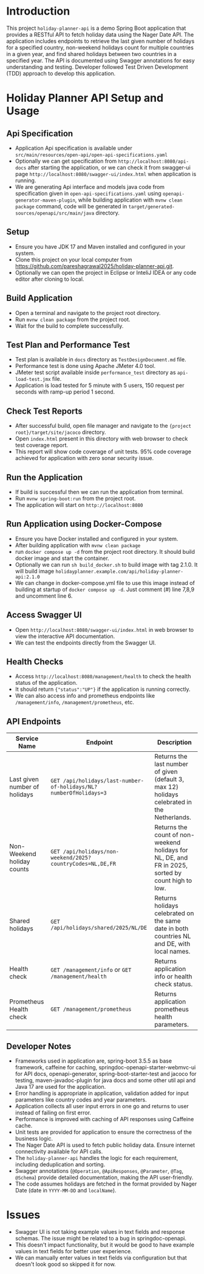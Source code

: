 # Introduction
This project `holiday-planner-api` is a demo Spring Boot application that provides a RESTful API to fetch holiday data using the Nager Date API. 
The application includes endpoints to retrieve the last given number of holidays for a specified country, 
non-weekend holidays count for multiple countries in a given year, and find shared holidays between two countries in a specified year. 
The API is documented using Swagger annotations for easy understanding and testing.
Developer followed Test Driven Development (TDD) approach to develop this application.

# Holiday Planner API Setup and Usage

## Api Specification
- Application Api specification is available under  `src/main/resources/open-api/open-api-specifications.yaml`
- Optionally we can get specification from `http://localhost:8080/api-docs` after starting the application,
or we can check it from swagger-ui page `http://localhost:8080/swagger-ui/index.html` when application is running.
- We are generating Api interface and models java code from specification given in `open-api-specifications.yaml` using `openapi-generator-maven-plugin`,
while building application with `mvnw clean package` command, code will be generated in `target/generated-sources/openapi/src/main/java` directory.

## Setup
- Ensure you have JDK 17 and Maven installed and configured in your system.
- Clone this project on your local computer from https://github.com/pareshagrawal2025/holiday-planner-api.git.
- Optionally we can open the project in Eclipse or InteliJ IDEA or any code editor after cloning to local.

## Build Application
- Open a terminal and navigate to the project root directory.
- Run `mvnw clean package` from the project root.
- Wait for the build to complete successfully.

## Test Plan and Performance Test
- Test plan is available in `docs` directory as `TestDesignDocument.md` file.
- Performance test is done using Apache JMeter 4.0 tool.
- JMeter test script available inside `performance_test` directory as `api-load-test.jmx` file.
- Application is load tested for 5 minute with 5 users, 150 request per seconds with ramp-up period 1 second.

## Check Test Reports
- After successful build, open file manager and navigate to the `{project root}/target/site/jacoco` directory.
- Open `index.html` present in this directory with web browser to check test coverage report.
- This report will show code coverage of unit tests. 95% code coverage achieved for application with zero sonar security issue.

## Run the Application
- If build is successful then we can run the application from terminal.
- Run `mvnw spring-boot:run` from the project root.
- The application will start on `http://localhost:8080`

## Run Application using Docker-Compose
- Ensure you have Docker installed and configured in your system.
- After building application with `mvnw clean package` 
- run `docker compose up -d` from the project root directory. It should build docker image and start the container.
- Optionally we can run `sh build_docker.sh` to build image with tag 2.1.0. It will build image `holidayplanner.example.com/api/holiday-planner-api:2.1.0`
- We can change in docker-compose.yml file to use this image instead of building at startup of `docker compose up -d`. Just comment (#) line 7,8,9 and uncomment line 6.

## Access Swagger UI
- Open `http://localhost:8080/swagger-ui/index.html` in web browser to view the interactive API documentation.
- We can test the endpoints directly from the Swagger UI.

## Health Checks
- Access `http://localhost:8080/management/health` to check the health status of the application.
- It should return `{"status":"UP"}` if the application is running correctly.
- We can also access info and prometheus endpoints like `/management/info`, `/management/prometheus`, etc.

## API Endpoints
| Service Name                  | Endpoint                                                          | Description                                                                                        |
|-------------------------------|-------------------------------------------------------------------|----------------------------------------------------------------------------------------------------|
| Last given number of holidays | `GET /api/holidays/last-number-of-holidays/NL?numberOfHolidays=3` | Returns the last number of given (default 3, max 12) holidays celebrated in the Netherlands.       |
| Non-Weekend holiday counts    | `GET /api/holidays/non-weekend/2025?countryCodes=NL,DE,FR`        | Returns the count of non-weekend holidays for NL, DE, and FR in 2025, sorted by count high to low. |
| Shared holidays               | `GET /api/holidays/shared/2025/NL/DE`                             | Returns holidays celebrated on the same date in both countries NL and DE, with local names.        |
| Health check                  | `GET /management/info` or `GET /management/health`                | Returns application info or health check status.                                                   |
| Prometheus Health check       | `GET /management/prometheus`                                      | Returns application prometheus health parameters.                                                  |



## Developer Notes
- Frameworks used in application are, spring-boot 3.5.5 as base framework, caffeine for caching, springdoc-openapi-starter-webmvc-ui for API docs,
  openapi-generator, spring-boot-starter-test and jacoco for testing, maven-javadoc-plugin for java docs and some other util api 
  and Java 17 are used for the application.
- Error handling is appropriate in application, validation added for input parameters like country codes and year parameters.
- Application collects all user input errors in one go and returns to user instead of failing on first error.
- Performance is improved with caching of API responses using Caffeine cache.
- Unit tests are provided for application to ensure the correctness of the business logic.
- The Nager Date API is used to fetch public holiday data. Ensure internet connectivity available for API calls.
- The `holiday-planner-api` handles the logic for each requirement, including deduplication and sorting.
- Swagger annotations (`@Operation`, `@ApiResponses`, `@Parameter`, `@Tag`, `@Schema`) provide detailed documentation, making the API user-friendly.
- The code assumes holidays are fetched in the format provided by Nager Date (date in `YYYY-MM-DD` and `localName`).

# Issues
- Swagger UI is not taking example values in text fields and response schemas. The issue might be related to a bug in springdoc-openapi.
- This doesn't impact functionality, but it would be good to have example values in text fields for better user experience.
- We can manually enter values in text fields via configuration but that doesn't look good so skipped it for now.